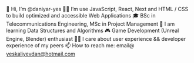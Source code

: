 👋 Hi, I’m @daniyar-yes
👩‍💻 I’m use JavaScript, React, Next and HTML / CSS to build optimized and accessible Web Applications
🎓 BSc in Telecommunications Engineering, MSc in Project Management
🌱 I am learning Data Structures and Algorithms
🎮 Game Development (Unreal Engine, Blender) enthusiast
🫶🏼 I care about user experience && developer experience of my peers
📫 How to reach me: email@ yeskaliyevdan@hotmail.com

<!---
daniyar-yes/daniyar-yes is a ✨ special ✨ repository because its `README.md` (this file) appears on your GitHub profile.
You can click the Preview link to take a look at your changes.
--->
